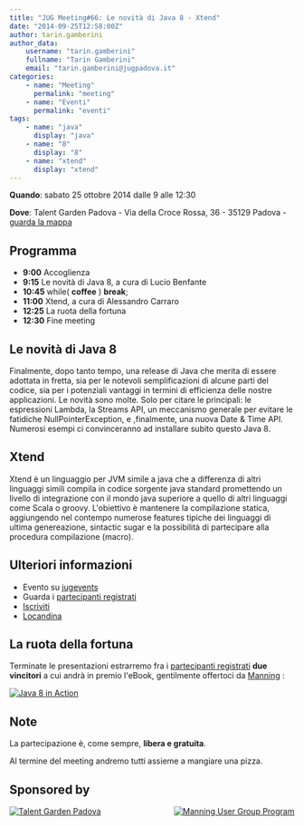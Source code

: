 ```yaml
---
title: "JUG Meeting#66: Le novità di Java 8 - Xtend"
date: "2014-09-25T12:58:00Z"
author: tarin.gamberini
author_data:
    username: "tarin.gamberini"
    fullname: "Tarin Gamberini"
    email: "tarin.gamberini@jugpadova.it"
categories:
    - name: "Meeting"
      permalink: "meeting"
    - name: "Eventi"
      permalink: "eventi"
tags:
    - name: "java"
      display: "java"
    - name: "8"
      display: "8"
    - name: "xtend"
      display: "xtend"
---
```


**Quando**: sabato 25 ottobre 2014 dalle 9 alle 12:30

**Dove**: Talent Garden Padova - Via della Croce Rossa, 36 - 35129
Padova - [guarda la
mappa](https://maps.google.it/maps?q=45.409056,+11.909843&ie=UTF8&t=m&z=17)

Programma
---------

-   **9:00** Accoglienza
-   **9:15** Le novità di Java 8, a cura di Lucio Benfante
-   **10:45** while( **coffee** ) **break**;
-   **11:00** Xtend, a cura di Alessandro Carraro
-   **12:25** La ruota della fortuna
-   **12:30** Fine meeting

Le novità di Java 8
-------------------

Finalmente, dopo tanto tempo, una release di Java che merita di essere
adottata in fretta, sia per le notevoli semplificazioni di alcune parti
del codice, sia per i potenziali vantaggi in termini di efficienza delle
nostre applicazioni. Le novità sono molte. Solo per citare le
principali: le espressioni Lambda, la Streams API, un meccanismo
generale per evitare le fatidiche NullPointerException, e ,finalmente,
una nuova Date & Time API. Numerosi esempi ci convinceranno ad
installare subito questo Java 8.

Xtend
-----

Xtend è un linguaggio per JVM simile a java che a differenza di altri
linguaggi simili compila in codice sorgente java standard promettendo un
livello di integrazione con il mondo java superiore a quello di altri
linguaggi come Scala o groovy. L'obiettivo è mantenere la compilazione
statica, aggiungendo nel contempo numerose features tipiche dei
linguaggi di ultima genereazione, sintactic sugar e la possibilità di
partecipare alla procedura compilazione (macro).

Ulteriori informazioni
----------------------

-   Evento su
    [jugevents](http://www.jugevents.org/jugevents/event/54699)
-   Guarda i [partecipanti
    registrati](http://www.jugevents.org/jugevents/event/showParticipants.html?id=54699)
-   [Iscriviti](http://www.jugevents.org/jugevents/event/registration.form?event.id=54699)
-   [Locandina](http://goo.gl/xvQcJN)

La ruota della fortuna
----------------------

Terminate le presentazioni estrarremo fra i [partecipanti
registrati](http://www.jugevents.org/jugevents/event/showParticipants.html?id=54699)
**due vincitori** a cui andrà in premio l'eBook, gentilmente offertoci
da [Manning](http://www.manning.com/) :

<a href="http://www.manning.com/urma/"><img src="http://www.manning.com/urma/urma_cover150.jpg" title="Java 8 in Action" /></a>

Note
----

La partecipazione è, come sempre, **libera e gratuita**.

Al termine del meeting andremo tutti assieme a mangiare una pizza.

Sponsored by
------------

<p>

<a href="http://padova.talentgarden.org/"><img src="http://padova.talentgarden.org/wp-content/uploads/sites/4/2014/04/tag_Talent_Garden-300x128.png" title="Talent Garden Padova" /></a><a style="float: right;" href="http://www.manning.com/ugprogram/"><img src="http://www.manning.com/ugprogram/images/banner1.jpg" title="Manning User Group Program" /></a>

</p>
